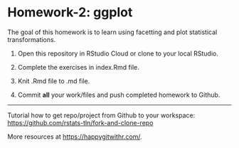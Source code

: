 # Homework-2: ggplot

The goal of this homework is to learn using facetting and plot statistical transformations.

1. Open this repository in RStudio Cloud or clone to your local RStudio. 

2. Complete the exercises in index.Rmd file.

3. Knit .Rmd file to .md file.

4. Commit **all** your work/files and push completed homework to Github.

---------------

Tutorial how to get repo/project from Github to your workspace: https://github.com/rstats-tln/fork-and-clone-repo

More resources at https://happygitwithr.com/.
